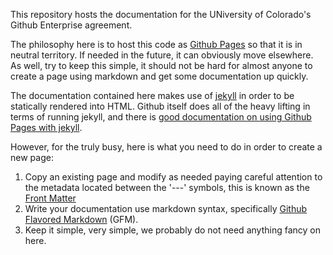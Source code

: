 This repository hosts the documentation for the UNiversity of Colorado's Github Enterprise agreement.

The philosophy here is to host this code as [Github Pages](https://docs.github.com/en/pages) so that it is in neutral territory. If needed in the future, it can obviously move elsewhere. As well, try to keep this simple, it should not be hard for almost anyone to create a page using markdown and get some documentation up quickly. 

The documentation contained here makes use of [jekyll](https://jekyllrb.com) in order to be statically rendered into HTML. Github itself does all of the heavy lifting in terms of running jekyll, and there is [good documentation on using Github Pages with jekyll](https://docs.github.com/en/pages/setting-up-a-github-pages-site-with-jekyll).

However, for the truly busy, here is what you need to do in order to create a new page:
1. Copy an existing page and modify as needed paying careful attention to the metadata located between the '---' symbols, this is known as the [Front Matter](https://jekyllrb.com/docs/front-matter/)
1. Write your documentation use markdown syntax, specifically [Github Flavored Markdown](https://guides.github.com/features/mastering-markdown/#GitHub-flavored-markdown) (GFM).
1. Keep it simple, very simple, we probably do not need anything fancy on here.